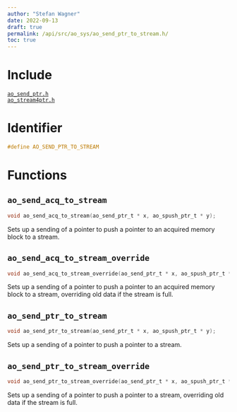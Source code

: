 ```yaml
---
author: "Stefan Wagner"
date: 2022-09-13
draft: true
permalink: /api/src/ao_sys/ao_send_ptr_to_stream.h/
toc: true
---
```


# Include

[`ao_send_ptr.h`](ao_send_ptr.h.md) <br/>
[`ao_stream4ptr.h`](ao_stream4ptr.h.md)

# Identifier

```c
#define AO_SEND_PTR_TO_STREAM
```

# Functions

## `ao_send_acq_to_stream`

```c
void ao_send_acq_to_stream(ao_send_ptr_t * x, ao_spush_ptr_t * y);
```

Sets up a sending of a pointer to push a pointer to an acquired memory block to a stream.

## `ao_send_acq_to_stream_override`

```c
void ao_send_acq_to_stream_override(ao_send_ptr_t * x, ao_spush_ptr_t * y);
```

Sets up a sending of a pointer to push a pointer to an acquired memory block to a stream, overriding old data if the stream is full.

## `ao_send_ptr_to_stream`

```c
void ao_send_ptr_to_stream(ao_send_ptr_t * x, ao_spush_ptr_t * y);
```

Sets up a sending of a pointer to push a pointer to a stream.

## `ao_send_ptr_to_stream_override`

```c
void ao_send_ptr_to_stream_override(ao_send_ptr_t * x, ao_spush_ptr_t * y);
```

Sets up a sending of a pointer to push a pointer to a stream, overriding old data if the stream is full.

